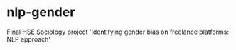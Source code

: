 # nlp-gender
Final HSE Sociology project 'Identifying gender bias on freelance platforms: NLP approach'
